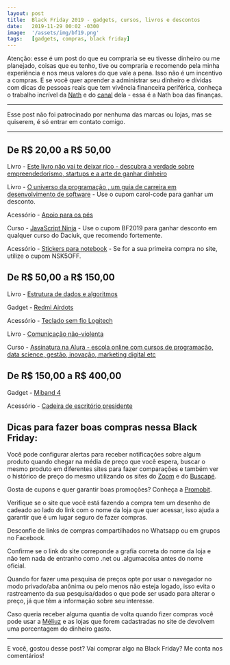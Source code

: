 ```yaml
---
layout: post
title:  Black Friday 2019 - gadgets, cursos, livros e descontos 
date:   2019-11-29 00:02 -0300
image:  '/assets/img/bf19.png'
tags:   [gadgets, compras, black friday]
---
```

Atenção: esse é um post do que eu compraria se eu tivesse dinheiro ou me planejado, coisas que eu tenho, tive ou compraria e recomendo pela minha experiência e nos meus valores do que vale a pena. Isso não é um incentivo a compras. E se você quer aprender a administrar seu dinheiro e dívidas com dicas de pessoas reais que tem vivência financeira periférica, conheça o trabalho incrível da [Nath](https://twitter.com/nathfinancas) e do [canal](https://www.youtube.com/watch?v=krehbvDKUic&feature=youtu.be) dela - essa é a Nath boa das finanças.

---

Esse post não foi patrocinado por nenhuma das marcas ou lojas, mas se quiserem, é só entrar em contato comigo.

---

## De R$ 20,00 a R$ 50,00

  Livro - [Este livro não vai te deixar rico - descubra a verdade sobre empreendedorismo, startups e a arte de ganhar dinheiro](https://www.amazon.com.br/Este-livro-deixar-rico-empreendedorismo/dp/8542217527/ref=sr_1_1?__mk_pt_BR=%C3%85M%C3%85%C5%BD%C3%95%C3%91&keywords=startup+da+real&qid=1574452684&sr=8-1)

  Livro - [O universo da programação , um guia de carreira em desenvolvimento de software](https://www.casadocodigo.com.br/products/livro-universo-programacao) - Use o cupom carol-code para ganhar um desconto.

  Acessório - [Apoio para os pés](https://www.americanas.com.br/produto/54915413/apoio-para-os-pes-com-inclinacao-em-mdf-preto-8726-souza?WT.srch=1&acc=e789ea56094489dffd798f86ff51c7a9&epar=bp_pl_00_go_mv_todas_geral_gmv&gclid=CjwKCAiAzuPuBRAIEiwAkkmOSEzv1QRVRoIBbY4nCerQyRL84HdwTudmvr-yCQdj5QS079k5W4Z29RoCXawQAvD_BwE&i=596ed254eec3dfb1f8ccb132&o=5c82f3336c28a3cb507ccb14&opn=YSMESP&sellerId=54651716000188&sellerid=54651716000188&wt.srch=1)

  Curso - [JavaScript Ninja](https://www.udemy.com/course/curso-javascript-ninja/) - Use o cupom  BF2019 para ganhar desconto em qualquer curso do Daciuk, que recomendo fortemente.

  Acessório - [Stickers para notebook](https://www.nerdstickers.com.br/) - Se for a sua primeira compra no site, utilize o cupom NSK5OFF.

## De R$ 50,00 a R$ 150,00

  Livro - [Estrutura de dados e algoritmos](https://www.amazon.com.br/Estruturas-dados-algoritmos-com-JavaScript-ebook/dp/B07P6SZJVQ/ref=asc_df_B07P6SZJVQ/?tag=googleshopp00-20&linkCode=df0&hvadid=379751728744&hvpos=1o1&hvnetw=g&hvrand=11586883982763153293&hvpone=&hvptwo=&hvqmt=&hvdev=c&hvdvcmdl=&hvlocint=&hvlocphy=1001773&hvtargid=pla-813096417748&psc=1)

  Gadget - [Redmi Airdots](https://www.americanas.com.br/produto/108008196/fone-de-ouvido-xiaomi-redmi-airdots-sem-fio-bluetooth-5-0-duplo-tws-preto?WT.srch=1&acc=e789ea56094489dffd798f86ff51c7a9&cor=Preto&epar=bp_pl_00_go_ad_todas_geral_gmv&gclid=CjwKCAiAlO7uBRANEiwA_vXQ-95VPZZckb2ZGfgLc3wJ79tZpoph_nvdLbtrdA0dGVVyASoqHeqkwBoCdcgQAvD_BwE&i=5d9566fd49f937f6256cafa7&o=5d4c4a7e6c28a3cb505a5c03&opn=YSMESP&sellerId=8961276000148&sellerid=8961276000148&wt.srch=1)

  Acessório - [Teclado sem fio Logitech](https://www.logitechstore.com.br/teclados-e-combos/teclados/teclado-sem-fio-logitech-k230)

  Livro - [Comunicação não-violenta](https://www.amazon.com.br/dp/8571838267/?coliid=I1CJ7EJ3YY9U2R&colid=1FFHQP6GSJ00W&psc=1&ref_=lv_ov_lig_dp_it)

  Curso - [Assinatura na Alura - escola online com cursos de programação, data science, gestão, inovação, marketing digital etc](https://www.alura.com.br/promocao/carol-code)

## De R$ 150,00 a R$ 400,00

  Gadget - [Miband 4](https://www.amazon.com.br/Rel%C3%B3gio-Inteligente-Xiaomi-Original-Bluetooth/dp/B07TWBS2PV/ref=asc_df_B07TWBS2PV/?tag=googleshopp00-20&linkCode=df0&hvadid=379720129188&hvpos=1o1&hvnetw=g&hvrand=6322188946133644833&hvpone=&hvptwo=&hvqmt=&hvdev=c&hvdvcmdl=&hvlocint=&hvlocphy=1001773&hvtargid=pla-810982397680&psc=1)

  Acessório - [Cadeira de escritório presidente](https://www.mobly.com.br/cadeira-de-escritorio-presidente-atlanta-preta-584776.html?recommendation=02)


## Dicas para fazer boas compras nessa Black Friday:

  Você pode configurar alertas para receber notificações sobre algum produto quando chegar na média de preço que você espera, buscar o mesmo produto em diferentes sites para fazer comparações  e também ver o histórico de preço do mesmo utilizando os sites do [Zoom](https://www.zoom.com.br/) e do [Buscapé](https://www.buscape.com.br/).

  Gosta de cupons e quer garantir boas promoções? Conheça a [Promobit](https://www.promobit.com.br/).

  Verifique se o site que você está fazendo a compra tem um desenho de cadeado ao lado do link com o nome da loja que quer acessar, isso ajuda a garantir que é um lugar seguro de fazer compras.

  Desconfie de links de compras compartilhados no Whatsapp ou em grupos no Facebook.

  Confirme se o link do site correponde a grafia correta do nome da loja e não tem nada de entranho como .net ou .algumacoisa antes do nome oficial.

  Quando for fazer uma pesquisa de preços opte por usar o navegador no modo privado/aba anônima ou pelo menos não esteja logado, isso evita o rastreamento da sua pesquisa/dados o que pode ser usado para alterar o preço, já que têm a informação sobre seu interesse.

  Caso queria receber alguma quantia de volta quando fizer compras você pode usar a [Méliuz](https://www.meliuz.com.br/) e as lojas que forem cadastradas no site de devolvem uma porcentagem do dinheiro gasto.

  ---
  E você, gostou desse post? Vai comprar algo na Black Friday? Me conta nos comentários!

  

